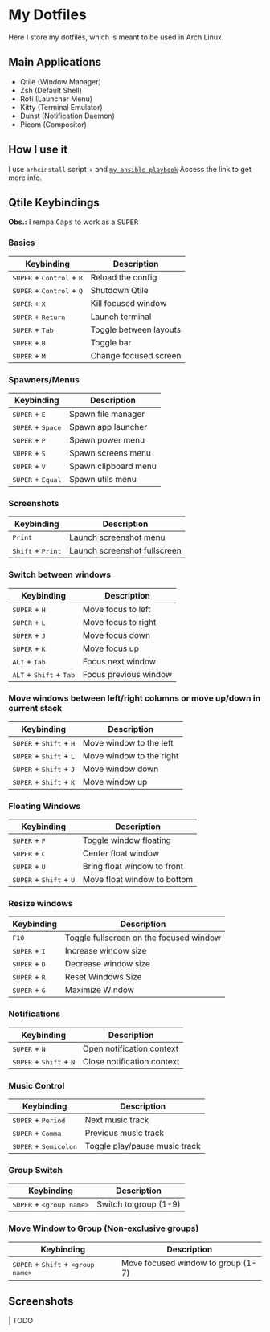 # My Dotfiles

Here I store my dotfiles, which is meant to be used in Arch Linux.

## Main Applications
- Qtile (Window Manager)
- Zsh (Default Shell)
- Rofi (Launcher Menu)
- Kitty (Terminal Emulator)
- Dunst (Notification Daemon)
- Picom (Compositor)

## How I use it
I use `arhcinstall` script + and [`my ansible playbook`](https://github.com/igortxra/ansible-arch-setup.git)
Access the link to get more info.

## Qtile Keybindings
**Obs.:** I rempa <kbd>Caps</kbd> to work as a <kbd>SUPER</kbd>

### Basics

| Keybinding                          | Description                            |
|-------------------------------------|----------------------------------------|
| <kbd>SUPER</kbd> + <kbd>Control</kbd> + <kbd>R</kbd>                 | Reload the config                      |
| <kbd>SUPER</kbd> + <kbd>Control</kbd> + <kbd>Q</kbd>                 | Shutdown Qtile                         |
| <kbd>SUPER</kbd> + <kbd>X</kbd>                            | Kill focused window                    |
| <kbd>SUPER</kbd> + <kbd>Return</kbd>                       | Launch terminal                        |
| <kbd>SUPER</kbd> + <kbd>Tab</kbd>                          | Toggle between layouts                 |
| <kbd>SUPER</kbd> + <kbd>B</kbd>                            | Toggle bar                             |
| <kbd>SUPER</kbd> + <kbd>M</kbd>                            | Change focused screen                  |

### Spawners/Menus

| Keybinding                          | Description                            |
|-------------------------------------|----------------------------------------|
| <kbd>SUPER</kbd> + <kbd>E</kbd>                            | Spawn file manager                     |
| <kbd>SUPER</kbd> + <kbd>Space</kbd>                        | Spawn app launcher                     |
| <kbd>SUPER</kbd> + <kbd>P</kbd>                            | Spawn power menu                       |
| <kbd>SUPER</kbd> + <kbd>S</kbd>                            | Spawn screens menu                     |
| <kbd>SUPER</kbd> + <kbd>V</kbd>                            | Spawn clipboard menu                   |
| <kbd>SUPER</kbd> + <kbd>Equal</kbd>                        | Spawn utils menu                       |

### Screenshots

| Keybinding                          | Description                            |
|-------------------------------------|----------------------------------------|
| <kbd>Print</kbd>                                | Launch screenshot menu                 |
| <kbd>Shift</kbd> + <kbd>Print</kbd>                        | Launch screenshot fullscreen           |

### Switch between windows

| Keybinding                          | Description                            |
|-------------------------------------|----------------------------------------|
| <kbd>SUPER</kbd> + <kbd>H</kbd>                            | Move focus to left                     |
| <kbd>SUPER</kbd> + <kbd>L</kbd>                            | Move focus to right                    |
| <kbd>SUPER</kbd> + <kbd>J</kbd>                            | Move focus down                        |
| <kbd>SUPER</kbd> + <kbd>K</kbd>                            | Move focus up                          |
| <kbd>ALT</kbd> + <kbd>Tab</kbd>                            | Focus next window                      |
| <kbd>ALT</kbd> + <kbd>Shift</kbd> + <kbd>Tab</kbd>                    | Focus previous window                  |

### Move windows between left/right columns or move up/down in current stack

| Keybinding                          | Description                            |
|-------------------------------------|----------------------------------------|
| <kbd>SUPER</kbd> + <kbd>Shift</kbd> + <kbd>H</kbd>                    | Move window to the left                |
| <kbd>SUPER</kbd> + <kbd>Shift</kbd> + <kbd>L</kbd>                    | Move window to the right               |
| <kbd>SUPER</kbd> + <kbd>Shift</kbd> + <kbd>J</kbd>                    | Move window down                       |
| <kbd>SUPER</kbd> + <kbd>Shift</kbd> + <kbd>K</kbd>                    | Move window up                         |

### Floating Windows

| Keybinding                          | Description                            |
|-------------------------------------|----------------------------------------|
| <kbd>SUPER</kbd> + <kbd>F</kbd>                            | Toggle window floating                 |
| <kbd>SUPER</kbd> + <kbd>C</kbd>                            | Center float window                    |
| <kbd>SUPER</kbd> + <kbd>U</kbd>                            | Bring float window to front            |
| <kbd>SUPER</kbd> + <kbd>Shift</kbd> + <kbd>U</kbd>                    | Move float window to bottom            |

### Resize windows

| Keybinding                          | Description                            |
|-------------------------------------|----------------------------------------|
| <kbd>F10</kbd>                                  | Toggle fullscreen on the focused window|
| <kbd>SUPER</kbd> + <kbd>I</kbd>                            | Increase window size                   |
| <kbd>SUPER</kbd> + <kbd>D</kbd>                            | Decrease window size                   |
| <kbd>SUPER</kbd> + <kbd>R</kbd>                            | Reset Windows Size                     |
| <kbd>SUPER</kbd> + <kbd>G</kbd>                            | Maximize Window                        |

### Notifications

| Keybinding                          | Description                            |
|-------------------------------------|----------------------------------------|
| <kbd>SUPER</kbd> + <kbd>N</kbd>                            | Open notification context              |
| <kbd>SUPER</kbd> + <kbd>Shift</kbd> + <kbd>N</kbd>                    | Close notification context             |

### Music Control 

| Keybinding                          | Description                            |
|-------------------------------------|----------------------------------------|
| <kbd>SUPER</kbd> + <kbd>Period</kbd>                       | Next music track                       |
| <kbd>SUPER</kbd> + <kbd>Comma</kbd>                        | Previous music track                   |
| <kbd>SUPER</kbd> + <kbd>Semicolon</kbd>                    | Toggle play/pause music track          |

### Group Switch

| Keybinding                          | Description                            |
|-------------------------------------|----------------------------------------|
| <kbd>SUPER</kbd> + <kbd>\<group name></kbd>      | Switch to group (1-9)        |

### Move Window to Group (Non-exclusive groups)

| Keybinding                          | Description                            |
|-------------------------------------|----------------------------------------|
| <kbd>SUPER</kbd> + <kbd>Shift</kbd> + <kbd>\<group name\></kbd>      | Move focused window to group (1-7)


## Screenshots
| TODO
